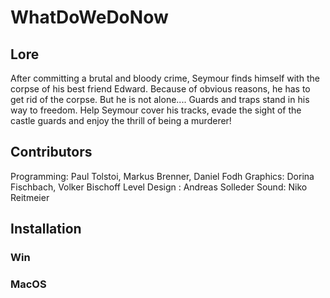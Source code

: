 # WhatDoWeDoNow

## Lore
After committing a brutal and bloody crime, Seymour finds himself with the corpse of his best friend Edward. Because of obvious reasons, he has to get rid of the corpse. But he is not alone.... Guards and traps stand in his way to freedom. Help Seymour cover his tracks, evade the sight of the castle guards and enjoy the thrill of being a murderer!

## Contributors

Programming: Paul Tolstoi, Markus Brenner, Daniel Fodh
Graphics: Dorina Fischbach, Volker Bischoff
Level Design : Andreas Solleder
Sound: Niko Reitmeier


## Installation

### Win


### MacOS
